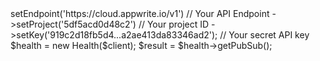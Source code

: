 <?php

use Getapp\Client;
use Getapp\Services\Health;

$client = (new Client())
    ->setEndpoint('https://cloud.appwrite.io/v1') // Your API Endpoint
    ->setProject('5df5acd0d48c2') // Your project ID
    ->setKey('919c2d18fb5d4...a2ae413da83346ad2'); // Your secret API key

$health = new Health($client);

$result = $health->getPubSub();
